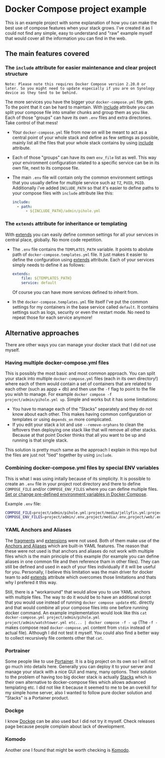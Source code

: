 # Docker Compose project example

This is an example project with some explanation of how you can make the best use of compose features when your stack grows. I've created it as I could not find any simple, easy to understand and "raw" example myself that would cover all the information you can find in the web.

## The main features covered

### The `include` attribute for easier maintenance and clear project structure

`Note: Please note this requires Docker Compose version 2.20.0 or later. So you might need to update especially if you are on Synology device as they tend to be behind.`

The more services you have the bigger your `docker-compose.yml` file gets. To the point that it can be hard to maintain. With [include](https://docs.docker.com/compose/compose-file/14-include/) attribute you can split your compose file into smaller chunks and group them as you like. Each of those "groups" can have its own `.env` files and extra directories. Take control of that mess!

- Your `docker-compose.yml` file from now on will be meant to act as a central point of your whole stack and define as few settings as possible, mainly list all the files that your whole stack contains by using [include](https://docs.docker.com/compose/compose-file/14-include/) attribute.
- Each of those "groups" can have its own `env_file` list as well. This way your environment configuration related to a specific service can be in its own file, next to its compose file.
- The main `.env` file will contain only the common environment settings that you usually define for multiple service such az `TZ`, `PUID`, `PGID`. Additionally i've added `INCLUDE_PATH` so that it's easier to define paths to your compose files with `include` attribute like this:
  
  ```yaml
  include:
    - path:
        - ${INCLUDE_PATH}/admin/pihole.yml
  ```

### The `extends` attribute for inheritance or templating

With [extends](https://docs.docker.com/compose/multiple-compose-files/extends/) you can easily define common settings for all your services in central place, globally. No more code repetition.

- The `.env` file contains the `TEMPLATES_PATH` variable. It points to abolute path of `docker-compose.templates.yml` file. It just makes it easier to define the confguration using [extends](https://docs.docker.com/compose/multiple-compose-files/extends/) attribute. Each of your services simply needs to define it as follows:
  
  ```yaml
  extends:
      file: ${TEMPLATES_PATH}
      service: default
  ```

  Of course you can have more services defined to inherit from.
- In the `docker-compose.templates.yml` file itself I've put the common settings for my containers in the base service called `default`. It contains settings such as logs, security or even the restart mode. No need to repeat those for each service anymore!

## Alternative approaches

There are other ways you can manage your docker stack that I did not use myself.

### Having multiple docker-compose.yml files

This is possibly the most basic and most common approach. You can split your stack into multiple `docker-compose.yml` files (each in its own directory!) where each of them would contain a set of containers that are related to each other (such as appp + db) and then use the `-f` flag to point to the file you wish to manage. For example `docker compose -f project/admin/pihole.yml up`. Simple and works but it has some limitations:

- You have to manage each of the "Stacks" separately and they do not know about each other. This makes having common configuration or templates or using `depends_on` more complicated.
- If you edit your stack a lot and use `--remove-orphans` to clean the leftovers then deploying one stack like that will remove all other stacks. Because at that point Docker thinks that all you want to be up and running is that single stack.

This solution is pretty much same as the approach I explain in this repo but the files are just not "tied" together by using `include`.

### Combining docker-compose.yml files by special ENV variables

This is what I was using initally because of its simplicity. It is possible to create an `.env` file in your project root directory and there to define `COMPOSE_FILE` and/or `COMPOSE_ENV_FILES` where you can define multiple files. [Set or change pre-defined environment variables in Docker Compose](https://docs.docker.com/compose/environment-variables/envvars/).

Example `.env` file:

```bash
COMPOSE_FILE=project/admin/pihole.yml:project/media/jellyfin.yml:project/web/server.yml
COMPOSE_ENV_FILES=project/admin/.env,project/media/.env,project/web/.env
```


### YAML Anchors and Aliases

The [fragments](https://docs.docker.com/compose/compose-file/10-fragments/) and [extensions](https://docs.docker.com/compose/compose-file/11-extension/) were not used. Both of them make use of the [Anchors and Aliases](https://docs.docker.com/compose/compose-file/11-extension/) which are built-in YAML features. The reason that these were not used is that anchors and aliases do not work with multiple files which is the main principle of this example (for example you can define aliases in one common file and then reference tham in other files). They can still be defined and used in each of your files individually if it will be useful for you. Personally, I believe this limitation was the main driver for docker team to add [extends](https://docs.docker.com/compose/multiple-compose-files/extends/) attribute which overcomes those limitations and thats why I prefered it this way.

Still, there is a "workaround" that would allow you to use YAML anchors with multiple files. The way to do it would be to have an additional script that you would use instead of running `docker compose update` etc. directly and that would combine all your compose files into one before running docker command. An example implementation would look like this `cat docker-compose.yml project/admin/pihole.yml project/admin/watchtower.yml etc... | docker compose -f - up` (The `-f -` makes compose read `docker-compose.yml` content from `stdin` instead of actual file). Although I did not test it myself. You could also find a better way to collect recursively file contents other that `cat`.

### Portrainer

Some people like to use [Portainer](https://www.portainer.io). It is a big project on its own so I will not go much into details here. Generally you can deploy it to your server and manage your stack with a nice GUI and many, many options. Their solution to the problem of having too big docker stack is actually [Stacks](https://www.portainer.io/blog/stacks-docker-compose-the-portainer-way) which is their own alternative to docker-compose files which allows advanced templating etc. I did not like it because it seemed to me to be an overkill for my simple home server, also I wanted to follow pure docker solution and "Stacks" is a Portainer product.

### Dockge

I know [Dockge](https://github.com/louislam/dockge) can be also used but I did not try it myself. Check releases page because people complain about lack of development.

### Komodo

Another one I found that might be worth checking is [Komodo](https://komo.do/).
